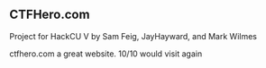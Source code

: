 ## CTFHero.com

Project for HackCU V by Sam Feig, JayHayward, and Mark Wilmes

ctfhero.com a great website. 10/10 would visit again
